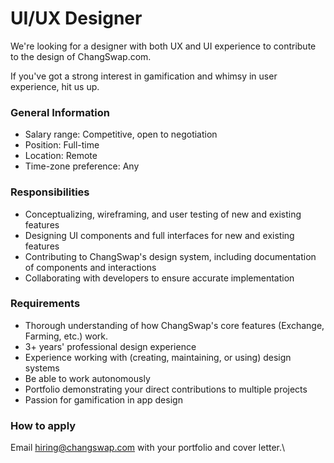 # UI/UX Designer

We're looking for a designer with both UX and UI experience to contribute to the design of ChangSwap.com.

If you've got a strong interest in gamification and whimsy in user experience, hit us up.

### General Information

* Salary range: Competitive, open to negotiation
* Position: Full-time
* Location: Remote
* Time-zone preference: Any

### Responsibilities

* Conceptualizing, wireframing, and user testing of new and existing features
* Designing UI components and full interfaces for new and existing features
* Contributing to ChangSwap's design system, including documentation of components and interactions
* Collaborating with developers to ensure accurate implementation

### Requirements

* Thorough understanding of how ChangSwap's core features (Exchange, Farming, etc.) work.
* 3+ years' professional design experience
* Experience working with (creating, maintaining, or using) design systems
* Be able to work autonomously
* Portfolio demonstrating your direct contributions to multiple projects
* Passion for gamification in app design

### How to apply

Email hiring@changswap.com with your portfolio and cover letter.\
